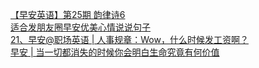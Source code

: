   
[【早安英语】第25期 韵律诗6](http://www.dianyue.me/archives/589/y44hi8k4mgs9dzp2/)  
[适合发朋友圈早安优美心情说说句子](http://www.dianyue.me/archives/906/8m7h88pv6sj4u54a/)  
[21、早安@职场英语 | 人事规章：Wow，什么时候发工资啊？](http://www.dianyue.me/archives/895/66ri43qwzlofmam0/)  
[早安 | 当一切都消失的时候你会明白生命究竟有何价值](http://www.dianyue.me/archives/161/ve243928qsrxirtv/)